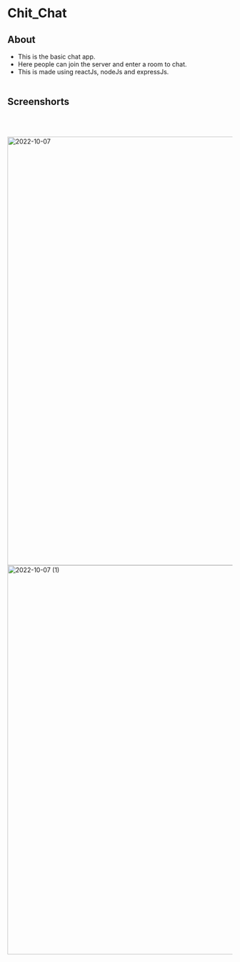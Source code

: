 # Chit_Chat
## About
- This is the basic chat app. 
- Here people can join the server and enter a room to chat. 
- This is made using reactJs, nodeJs and expressJs.
<br><br>
## Screenshorts
<br><br>


<img width="960" alt="2022-10-07" src="https://user-images.githubusercontent.com/96379277/194505140-ddad4abc-67ec-4886-bf34-5f99d90d25ff.png">

<img width="872" alt="2022-10-07 (1)" src="https://user-images.githubusercontent.com/96379277/194504953-f1d6144c-4f31-40b1-9ddd-c364c9a432de.png">
